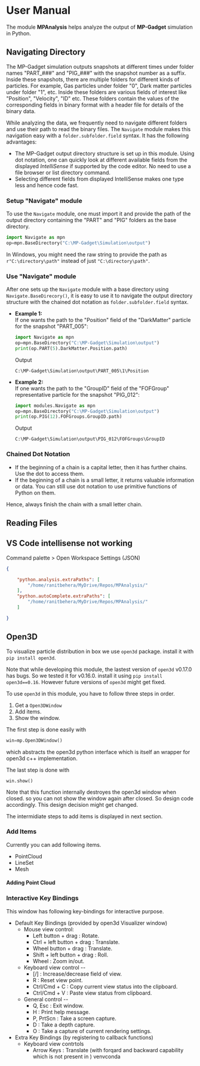# User Manual

The module **MPAnalysis** helps analyze the output of **MP-Gadget** simulation in Python.

## Navigating Directory
The MP-Gadget simulation outputs snapshots at different times under folder names "PART_###" and "PIG_###" with the snapshot number as a suffix. Inside these snapshots, there are multiple folders for different kinds of particles. For example, Gas particles under folder "0", Dark matter particles under folder "1", etc. Inside these folders are various fields of interest like "Position", "Velocity", "ID" etc. These folders contain the values of the corresponding fields in binary format with a header file for details of the binary data.

While analyzing the data, we frequently need to navigate different folders and use their path to read the binary files. The `Navigate` module makes this navigation easy with a `folder.subfolder.field` syntax. It has the following advantages:
- The MP-Gadget output directory structure is set up in this module. Using dot notation, one can quickly look at different available fields from the displayed *IntelliSense* if supported by the code editor. No need to use a file browser or list directory command.
- Selecting different fields from displayed IntelliSense makes one type less and hence code fast.

### Setup "Navigate" module
To use the `Navigate` module, one must import it and provide the path of the output directory containing the "PART" and "PIG" folders as the base directory.

```python
import Navigate as mpn
op=mpn.BaseDirectory("C:\MP-Gadget\Simulation\output")
```
In Windows, you might need the raw string to provide the path as `r"C:\directory\path"` instead of just `"C:\directory\path"`.

### Use "Navigate" module
After one sets up the `Navigate` module with a base directory using `Navigate.BaseDirecory()`, it is easy to use it to navigate the output directory structure with the chained dot notation as `folder.subfolder.field` syntax.

- **Example 1:**<br> 
    If one wants the path to the "Position" field of the "DarkMatter" particle for the snapshot "PART_005":
    ```python
    import Navigate as mpn
    op=mpn.BaseDirectory("C:\MP-Gadget\Simulation\output")
    print(op.PART(5).DarkMatter.Position.path)
    ```
    Output
    ```batch
    C:\MP-Gadget\Simulation\output\PART_005\1\Position
    ```

- **Example 2:**<br> 
    If one wants the path to the "GroupID" field of the "FOFGroup" representative particle for the snapshot "PIG_012":
    ```python
    import modules.Navigate as mpn
    op=mpn.BaseDirectory("C:\MP-Gadget\Simulation\output")
    print(op.PIG(12).FOFGroups.GroupID.path)
    ```
    Output
    ```batch
    C:\MP-Gadget\Simulation\output\PIG_012\FOFGroups\GroupID
    ```

### Chained Dot Notation
- If the beginning of a chain is a capital letter, then it has further chains. Use the dot to access them.
- If the beginning of a chain is a small letter, it returns valuable information or data. You can still use dot notation to use primitive functions of Python on them.

Hence, always finish the chain with a small letter chain.


## Reading Files


## VS Code intellisense not working
Command palette > Open Workspace Settings (JSON) 
```json
{

    "python.analysis.extraPaths": [
        "/home/ranitbehera/MyDrive/Repos/MPAnalysis/"
    ],
    "python.autoComplete.extraPaths": [
        "/home/ranitbehera/MyDrive/Repos/MPAnalysis/"
    ]

}
```


## Open3D
To visualize particle distribution in box we use `open3d` package. install it with `pip install open3d`.

Note that while developing this module, the lastest version of `open3d` v0.17.0 has bugs. So we tested it for v0.16.0. install it using `pip install open3d==0.16`. However future versions of `open3d` might get fixed.

To use `open3d` in this module, you have to follow three steps in order.
1. Get a `Open3DWindow`
2. Add items.
3. Show the window.

The first step is done easily with
```python
win=mp.Open3DWindow()
```
which abstracts the open3d python interface which is itself an wrapper for open3d c++ implementation.

The last step is done with
```
win.show()
```
Note that this function internally destroyes the open3d window when closed. so you can not show the window again after closed. So design code accordingly. This design decision might get changed.

The intermidiate steps to add items is displayed in next section.




### Add Items
Currently you can add following items.
- PointCloud
- LineSet
- Mesh

#### Adding Point Cloud



### Interactive Key Bindings
This window has following key-bindings for interactive purpose.

- Default Key Bindings (provided by open3d Visualizer window)
  - Mouse view control:
    - Left button + drag         : Rotate.
    - Ctrl + left button + drag  : Translate.
    - Wheel button + drag        : Translate.
    - Shift + left button + drag : Roll.
    - Wheel                      : Zoom in/out.
  - Keyboard view control --
    - [/]                         : Increase/decrease field of view.
    - R                           : Reset view point.
    - Ctrl/Cmd + C                : Copy current view status into the clipboard.
    - Ctrl/Cmd + V                : Paste view status from clipboard.
  - General control --
    - Q, Esc       : Exit window.
    - H            : Print help message.
    - P, PrtScn    : Take a screen capture.
    - D            : Take a depth capture.
    - O            : Take a capture of current rendering settings.
- Extra Key Bindings (by registering to callback functions)
  - Keyboard view contrtols
    - Arrow Keys    : Translate (with forqard and backward capability which is not present in ) venvconda
